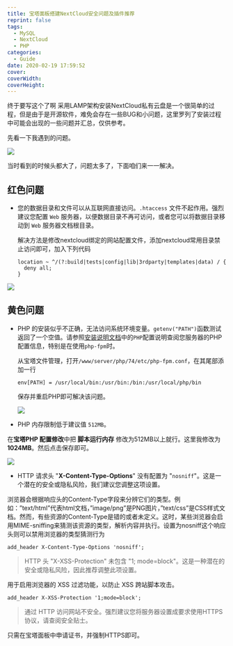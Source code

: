 ```yaml
---
title: 宝塔面板搭建NextCloud安全问题及插件推荐
reprint: false
tags:
  - MySQL
  - NextCloud
  - PHP
categories:
  - Guide
date: 2020-02-19 17:59:52
cover:
coverWidth:
coverHeight:
---
```


终于要写这个了啊 采用LAMP架构安装NextCloud私有云盘是一个很简单的过程，但是由于是开源软件，难免会存在一些BUG和小问题，这里罗列了安装过程中可能会出现的一些问题并汇总，仅供参考。

先看一下我遇到的问题。

![](https://i.loli.net/2020/02/19/STcQfVUZYKCIe9B.png)

当时看到的时候头都大了，问题太多了，下面咱们来一一解决。

## 红色问题

- 您的数据目录和文件可以从互联网直接访问。`.htaccess` 文件不起作用。强烈建议您配置 `Web` 服务器，以便数据目录不再可访问，或者您可以将数据目录移动到 `Web` 服务器文档根目录。

  解决方法是修改nextcloud绑定的网站配置文件，添加nextcloud常用目录禁止访问即可，加入下列代码

  ```nginx
  location ~ ^/(?:build|tests|config|lib|3rdparty|templates|data) / {
    deny all;
  }
  ```

![](https://i.loli.net/2020/02/19/V7ZwytdpWP2L6Rk.png)

## 黄色问题

- PHP 的安装似乎不正确，无法访问系统环境变量。`getenv("PATH")`函数测试返回了一个空值。请参照[安装说明文档](https://docs.nextcloud.com/server/18/go.php?to=admin-php-fpm)中的`PHP`配置说明查阅您服务器的PHP配置信息，特别是在使用`php-fpm`时。

  从宝塔文件管理，打开`/www/server/php/74/etc/php-fpm.conf`，在其尾部添加一行

  ```nginx
  env[PATH] = /usr/local/bin:/usr/bin:/bin:/usr/local/php/bin
  ```

  保存并重启PHP即可解决该问题。

  ![](https://i.loli.net/2020/02/19/qcpvSMj8BO9tF5n.png)

- PHP 内存限制低于建议值 `512MB`。

在**宝塔PHP 配置修改**中把 **脚本运行内存** 修改为512MB以上就行。这里我修改为**1024MB**。然后点击保存即可。

![](https://i.loli.net/2020/02/19/N1dTyMnQRXZujsI.png)

- HTTP 请求头 "**X-Content-Type-Options**" 没有配置为 "`nosniff`"。这是一个潜在的安全或隐私风险，我们建议您调整这项设置。

浏览器会根据响应头的Content-Type字段来分辨它们的类型。例如：”text/html”代表html文档，”image/png”是PNG图片，”text/css”是CSS样式文档。然而，有些资源的Content-Type是错的或者未定义。这时，某些浏览器会启用MIME-sniffing来猜测该资源的类型，解析内容并执行。设置为nosniff这个响应头则可以禁用浏览器的类型猜测行为

```nginx
add_header X-Content-Type-Options 'nosniff';
```

> HTTP 头 "X-XSS-Protection" 未包含 "1; mode=block"。这是一种潜在的安全或隐私风险，因此推荐调整此项设置。

用于启用浏览器的 XSS 过滤功能，以防止 XSS 跨站脚本攻击。

```nginx
add_header X-XSS-Protection '1;mode=block';
```

> 通过 HTTP 访问网站不安全。强烈建议您将服务器设置成要求使用HTTPS协议，请查阅安全贴士。

只需在宝塔面板中申请证书，并强制HTTPS即可。

